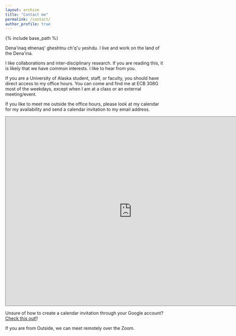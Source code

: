 ```yaml
---
layout: archive
title: "Contact me"
permalink: /contact/
author_profile: true
---
```


{% include base_path %}

Dena'inaq ełnenaq' gheshtnu ch'q'u yeshdu. I live and work on the land of the Dena'ina.

I like collaborations and inter-disciplinary research. If you are reading this, it is likely that we have common interests. I like to hear from you.

If you are a University of Alaska student, staff, or faculty, you should have direct access to my office hours.
You can come and find me at ECB 308G most of the weekdays, except when I am at a class or an external meeting/event.

If you like to meet me outside the office hours, please look at my calendar for my availability and send a calendar invitation to my email address.

<iframe src="https://calendar.google.com/calendar/embed?height=600&wkst=1&bgcolor=%23ffffff&ctz=America%2FAnchorage&mode=WEEK&src=cGthdGhpcmF2ZWx1QGFsYXNrYS5lZHU&src=ZW4udXNhI2hvbGlkYXlAZ3JvdXAudi5jYWxlbmRhci5nb29nbGUuY29t&color=%23039BE5&color=%230B8043" style="border:solid 1px #777" width="800" height="600" frameborder="0" scrolling="no"></iframe>

Unsure of how to create a calendar invitation through your Google account? [Check this out!](https://support.google.com/calendar/answer/10729749?hl=en)!

If you are from Outside, we can meet remotely over the Zoom.
